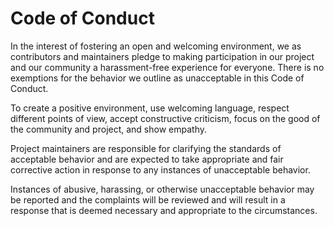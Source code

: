 # Code of Conduct

In the interest of fostering an open and welcoming environment, we as contributors and maintainers pledge to making participation in our project and our community a harassment-free experience for everyone. There is no exemptions for the behavior we outline as unacceptable in this Code of Conduct.

To create a positive environment, use welcoming language, respect different points of view, accept constructive criticism, focus on the good of the community and project, and show empathy.

Project maintainers are responsible for clarifying the standards of acceptable behavior and are expected to take appropriate and fair corrective action in response to any instances of unacceptable behavior.

Instances of abusive, harassing, or otherwise unacceptable behavior may be reported and the complaints will be reviewed and will result in a response that is deemed necessary and appropriate to the circumstances.
